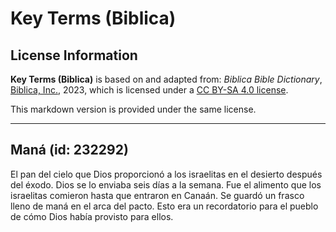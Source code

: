 # Key Terms (Biblica)

## License Information

**Key Terms (Biblica)** is based on and adapted from: _Biblica Bible Dictionary_, [Biblica, Inc.](https://www.biblica.com/), 2023, which is licensed under a [CC BY-SA 4.0 license](https://creativecommons.org/licenses/by-sa/4.0/legalcode.en).

This markdown version is provided under the same license.



--------------------------------

## Maná (id: 232292)

El pan del cielo que Dios proporcionó a los israelitas en el desierto después del éxodo. Dios se lo enviaba seis días a la semana. Fue el alimento que los israelitas comieron hasta que entraron en Canaán. Se guardó un frasco lleno de maná en el arca del pacto. Esto era un recordatorio para el pueblo de cómo Dios había provisto para ellos.


